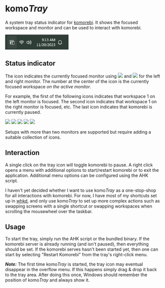 # komo*Tray*

A system tray status indicator for [komorebi](https://github.com/LGUG2Z/komorebi/). It shows the focused workspace and monitor and can be used to interact with komorebi.

<img src="assets/screenshot.png" height="48" />

## Status indicator

The icon indicates the currently focused monitor using <img src="assets/icons/0-1.ico" height="16" /> and <img src="assets/icons/0-2.ico" height="16" /> for the left and right monitor. The number at the center of the icon is the currently focused workspace *on the active monitor*.

For example, the first of the following icons indicates that workspace 1 on the left monitor is focused. The second icon indicates that workspace 1 on the right monitor is focused, etc. The last icon indicates that komorebi is currently paused.

<p float="left">
    <img src="assets/icons/1-1.ico" height="48" />
    <img src="assets/icons/1-2.ico" height="48" />
    <img src="assets/icons/2-1.ico" height="48" />
    <img src="assets/icons/2-2.ico" height="48" />
    <img src="assets/icons/pause.ico" height="48" />
</p>

Setups with more than two monitors are supported but require adding a suitable collection of icons.

## Interaction

A single click on the tray icon will toggle komorebi to pause. A right click opens a menu with additional options to start/restart komorebi or to exit the application. Additional menu options can be configured using the AHK script.

I haven't yet decided whether I want to use komo*Tray* as a one-stop-shop for all interactions with komorebi. For now, I have most of my shortcuts set up in [whkd](https://github.com/LGUG2Z/whkd), and only use komo*Tray* to set up more complex actions such as swapping screens with a single shortcut or swapping workspaces when scrolling the mousewheel over the taskbar.

## Usage

To start the tray, simply run the AHK script or the bundled binary. If the komorebi server is already running (and isn't paused), then everything should be set. If the komorebi serves hasn't been started yet, then one can start by selecting "Restart Komorebi" from the tray's right-click menu.

***Note:*** The first time komo*Tray* is started, the tray icon may eventual disappear in the overflow menu. If this happens simply drag & drop it back to the tray area. After doing this once, Windows should remember the position of komo*Tray* and always show it.


